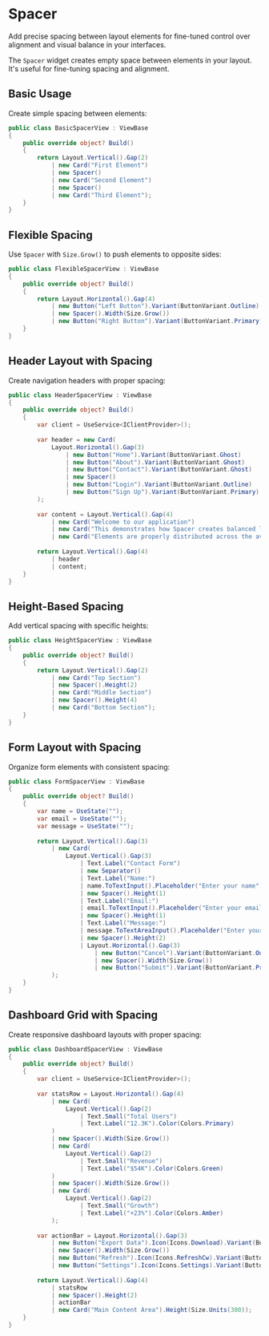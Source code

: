 # Spacer

<Ingress>
Add precise spacing between layout elements for fine-tuned control over alignment and visual balance in your interfaces.
</Ingress>

The `Spacer` widget creates empty space between elements in your layout. It's useful for fine-tuning spacing and alignment.

## Basic Usage

Create simple spacing between elements:

```csharp demo-tabs
public class BasicSpacerView : ViewBase
{
    public override object? Build()
    {
        return Layout.Vertical().Gap(2)
            | new Card("First Element")
            | new Spacer()
            | new Card("Second Element")
            | new Spacer()
            | new Card("Third Element");
    }
}
```

## Flexible Spacing

Use `Spacer` with `Size.Grow()` to push elements to opposite sides:

```csharp demo-tabs
public class FlexibleSpacerView : ViewBase
{
    public override object? Build()
    {
        return Layout.Horizontal().Gap(4)
            | new Button("Left Button").Variant(ButtonVariant.Outline)
            | new Spacer().Width(Size.Grow())
            | new Button("Right Button").Variant(ButtonVariant.Primary);
    }
}
```

## Header Layout with Spacing

Create navigation headers with proper spacing:

```csharp demo-tabs
public class HeaderSpacerView : ViewBase
{
    public override object? Build()
    {
        var client = UseService<IClientProvider>();
        
        var header = new Card(
            Layout.Horizontal().Gap(3)
                | new Button("Home").Variant(ButtonVariant.Ghost)
                | new Button("About").Variant(ButtonVariant.Ghost)
                | new Button("Contact").Variant(ButtonVariant.Ghost)
                | new Spacer()
                | new Button("Login").Variant(ButtonVariant.Outline)
                | new Button("Sign Up").Variant(ButtonVariant.Primary)
        );
        
        var content = Layout.Vertical().Gap(4)
            | new Card("Welcome to our application")
            | new Card("This demonstrates how Spacer creates balanced layouts")
            | new Card("Elements are properly distributed across the available space");
            
        return Layout.Vertical().Gap(4)
            | header
            | content;
    }
}
```

## Height-Based Spacing

Add vertical spacing with specific heights:

```csharp demo-tabs
public class HeightSpacerView : ViewBase
{
    public override object? Build()
    {
        return Layout.Vertical().Gap(2)
            | new Card("Top Section")
            | new Spacer().Height(2)
            | new Card("Middle Section")
            | new Spacer().Height(4)
            | new Card("Bottom Section");
    }
}
```

## Form Layout with Spacing

Organize form elements with consistent spacing:

```csharp demo-tabs
public class FormSpacerView : ViewBase
{
    public override object? Build()
    {
        var name = UseState("");
        var email = UseState("");
        var message = UseState("");
        
        return Layout.Vertical().Gap(3)
            | new Card(
                Layout.Vertical().Gap(3)
                    | Text.Label("Contact Form")
                    | new Separator()
                    | Text.Label("Name:")
                    | name.ToTextInput().Placeholder("Enter your name")
                    | new Spacer().Height(1)
                    | Text.Label("Email:")
                    | email.ToTextInput().Placeholder("Enter your email")
                    | new Spacer().Height(1)
                    | Text.Label("Message:")
                    | message.ToTextAreaInput().Placeholder("Enter your message")
                    | new Spacer().Height(2)
                    | Layout.Horizontal().Gap(3)
                        | new Button("Cancel").Variant(ButtonVariant.Outline)
                        | new Spacer().Width(Size.Grow())
                        | new Button("Submit").Variant(ButtonVariant.Primary)
            );
    }
}
```

## Dashboard Grid with Spacing

Create responsive dashboard layouts with proper spacing:

```csharp demo-tabs
public class DashboardSpacerView : ViewBase
{
    public override object? Build()
    {
        var client = UseService<IClientProvider>();
        
        var statsRow = Layout.Horizontal().Gap(4)
            | new Card(
                Layout.Vertical().Gap(2)
                    | Text.Small("Total Users")
                    | Text.Label("12.3K").Color(Colors.Primary)
            )
            | new Spacer().Width(Size.Grow())
            | new Card(
                Layout.Vertical().Gap(2)
                    | Text.Small("Revenue")
                    | Text.Label("$54K").Color(Colors.Green)
            )
            | new Spacer().Width(Size.Grow())
            | new Card(
                Layout.Vertical().Gap(2)
                    | Text.Small("Growth")
                    | Text.Label("+23%").Color(Colors.Amber)
            );
            
        var actionBar = Layout.Horizontal().Gap(3)
            | new Button("Export Data").Icon(Icons.Download).Variant(ButtonVariant.Outline)
            | new Spacer().Width(Size.Grow())
            | new Button("Refresh").Icon(Icons.RefreshCw).Variant(ButtonVariant.Ghost)
            | new Button("Settings").Icon(Icons.Settings).Variant(ButtonVariant.Ghost);
            
        return Layout.Vertical().Gap(4)
            | statsRow
            | new Spacer().Height(2)
            | actionBar
            | new Card("Main Content Area").Height(Size.Units(300));
    }
}
```

<WidgetDocs Type="Ivy.Spacer" ExtensionTypes="Ivy.SpacerExtensions" SourceUrl="https://github.com/Ivy-Interactive/Ivy-Framework/blob/main/Ivy/Widgets/Primitives/Spacer.cs"/> 